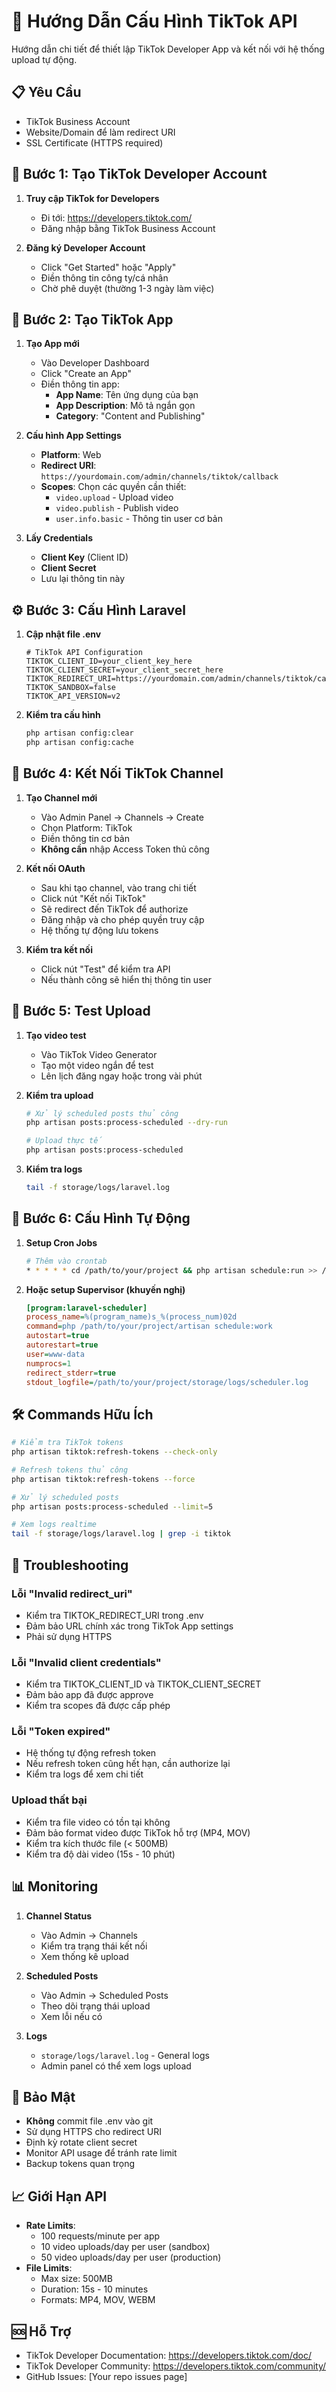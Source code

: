 # 🎯 Hướng Dẫn Cấu Hình TikTok API

Hướng dẫn chi tiết để thiết lập TikTok Developer App và kết nối với hệ thống upload tự động.

## 📋 Yêu Cầu

- TikTok Business Account
- Website/Domain để làm redirect URI
- SSL Certificate (HTTPS required)

## 🚀 Bước 1: Tạo TikTok Developer Account

1. **Truy cập TikTok for Developers**
   - Đi tới: https://developers.tiktok.com/
   - Đăng nhập bằng TikTok Business Account

2. **Đăng ký Developer Account**
   - Click "Get Started" hoặc "Apply"
   - Điền thông tin công ty/cá nhân
   - Chờ phê duyệt (thường 1-3 ngày làm việc)

## 🔧 Bước 2: Tạo TikTok App

1. **Tạo App mới**
   - Vào Developer Dashboard
   - Click "Create an App"
   - Điền thông tin app:
     - **App Name**: Tên ứng dụng của bạn
     - **App Description**: Mô tả ngắn gọn
     - **Category**: "Content and Publishing"

2. **Cấu hình App Settings**
   - **Platform**: Web
   - **Redirect URI**: `https://yourdomain.com/admin/channels/tiktok/callback`
   - **Scopes**: Chọn các quyền cần thiết:
     - `video.upload` - Upload video
     - `video.publish` - Publish video
     - `user.info.basic` - Thông tin user cơ bản

3. **Lấy Credentials**
   - **Client Key** (Client ID)
   - **Client Secret**
   - Lưu lại thông tin này

## ⚙️ Bước 3: Cấu Hình Laravel

1. **Cập nhật file .env**
   ```env
   # TikTok API Configuration
   TIKTOK_CLIENT_ID=your_client_key_here
   TIKTOK_CLIENT_SECRET=your_client_secret_here
   TIKTOK_REDIRECT_URI=https://yourdomain.com/admin/channels/tiktok/callback
   TIKTOK_SANDBOX=false
   TIKTOK_API_VERSION=v2
   ```

2. **Kiểm tra cấu hình**
   ```bash
   php artisan config:clear
   php artisan config:cache
   ```

## 🔗 Bước 4: Kết Nối TikTok Channel

1. **Tạo Channel mới**
   - Vào Admin Panel → Channels → Create
   - Chọn Platform: TikTok
   - Điền thông tin cơ bản
   - **Không cần** nhập Access Token thủ công

2. **Kết nối OAuth**
   - Sau khi tạo channel, vào trang chi tiết
   - Click nút "Kết nối TikTok"
   - Sẽ redirect đến TikTok để authorize
   - Đăng nhập và cho phép quyền truy cập
   - Hệ thống tự động lưu tokens

3. **Kiểm tra kết nối**
   - Click nút "Test" để kiểm tra API
   - Nếu thành công sẽ hiển thị thông tin user

## 🧪 Bước 5: Test Upload

1. **Tạo video test**
   - Vào TikTok Video Generator
   - Tạo một video ngắn để test
   - Lên lịch đăng ngay hoặc trong vài phút

2. **Kiểm tra upload**
   ```bash
   # Xử lý scheduled posts thủ công
   php artisan posts:process-scheduled --dry-run
   
   # Upload thực tế
   php artisan posts:process-scheduled
   ```

3. **Kiểm tra logs**
   ```bash
   tail -f storage/logs/laravel.log
   ```

## 🔄 Bước 6: Cấu Hình Tự Động

1. **Setup Cron Jobs**
   ```bash
   # Thêm vào crontab
   * * * * * cd /path/to/your/project && php artisan schedule:run >> /dev/null 2>&1
   ```

2. **Hoặc setup Supervisor (khuyến nghị)**
   ```ini
   [program:laravel-scheduler]
   process_name=%(program_name)s_%(process_num)02d
   command=php /path/to/your/project/artisan schedule:work
   autostart=true
   autorestart=true
   user=www-data
   numprocs=1
   redirect_stderr=true
   stdout_logfile=/path/to/your/project/storage/logs/scheduler.log
   ```

## 🛠️ Commands Hữu Ích

```bash
# Kiểm tra TikTok tokens
php artisan tiktok:refresh-tokens --check-only

# Refresh tokens thủ công
php artisan tiktok:refresh-tokens --force

# Xử lý scheduled posts
php artisan posts:process-scheduled --limit=5

# Xem logs realtime
tail -f storage/logs/laravel.log | grep -i tiktok
```

## 🚨 Troubleshooting

### Lỗi "Invalid redirect_uri"
- Kiểm tra TIKTOK_REDIRECT_URI trong .env
- Đảm bảo URL chính xác trong TikTok App settings
- Phải sử dụng HTTPS

### Lỗi "Invalid client credentials"
- Kiểm tra TIKTOK_CLIENT_ID và TIKTOK_CLIENT_SECRET
- Đảm bảo app đã được approve
- Kiểm tra scopes đã được cấp phép

### Lỗi "Token expired"
- Hệ thống tự động refresh token
- Nếu refresh token cũng hết hạn, cần authorize lại
- Kiểm tra logs để xem chi tiết

### Upload thất bại
- Kiểm tra file video có tồn tại không
- Đảm bảo format video được TikTok hỗ trợ (MP4, MOV)
- Kiểm tra kích thước file (< 500MB)
- Kiểm tra độ dài video (15s - 10 phút)

## 📊 Monitoring

1. **Channel Status**
   - Vào Admin → Channels
   - Kiểm tra trạng thái kết nối
   - Xem thống kê upload

2. **Scheduled Posts**
   - Vào Admin → Scheduled Posts
   - Theo dõi trạng thái upload
   - Xem lỗi nếu có

3. **Logs**
   - `storage/logs/laravel.log` - General logs
   - Admin panel có thể xem logs upload

## 🔐 Bảo Mật

- **Không** commit file .env vào git
- Sử dụng HTTPS cho redirect URI
- Định kỳ rotate client secret
- Monitor API usage để tránh rate limit
- Backup tokens quan trọng

## 📈 Giới Hạn API

- **Rate Limits**: 
  - 100 requests/minute per app
  - 10 video uploads/day per user (sandbox)
  - 50 video uploads/day per user (production)
- **File Limits**:
  - Max size: 500MB
  - Duration: 15s - 10 minutes
  - Formats: MP4, MOV, WEBM

## 🆘 Hỗ Trợ

- TikTok Developer Documentation: https://developers.tiktok.com/doc/
- TikTok Developer Community: https://developers.tiktok.com/community/
- GitHub Issues: [Your repo issues page]
